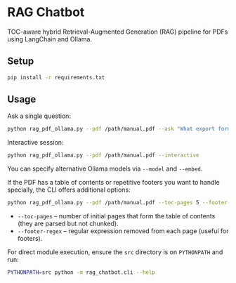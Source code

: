 # RAG Chatbot

TOC-aware hybrid Retrieval-Augmented Generation (RAG) pipeline for PDFs using LangChain and Ollama.

## Setup

```bash
pip install -r requirements.txt
```

## Usage

Ask a single question:

```bash
python rag_pdf_ollama.py --pdf /path/manual.pdf --ask "What export formats are supported?"
```

Interactive session:

```bash
python rag_pdf_ollama.py --pdf /path/manual.pdf --interactive
```

You can specify alternative Ollama models via `--model` and `--embed`.

If the PDF has a table of contents or repetitive footers you want to
handle specially, the CLI offers additional options:

```bash
python rag_pdf_ollama.py --pdf /path/manual.pdf --toc-pages 5 --footer-regex "Footer text"
```

* `--toc-pages` – number of initial pages that form the table of contents (they are parsed but not chunked).
* `--footer-regex` – regular expression removed from each page (useful for footers).

For direct module execution, ensure the `src` directory is on `PYTHONPATH` and run:

```bash
PYTHONPATH=src python -m rag_chatbot.cli --help
```
